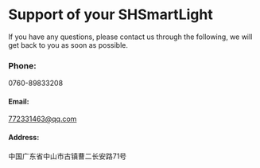 # Support of your SHSmartLight
If you have any questions, please contact us through the following, we will get back to you as soon as possible.

### Phone:
0760-89833208

#### Email:
772331463@qq.com

#### Address:
中国广东省中山市古镇曹二长安路71号